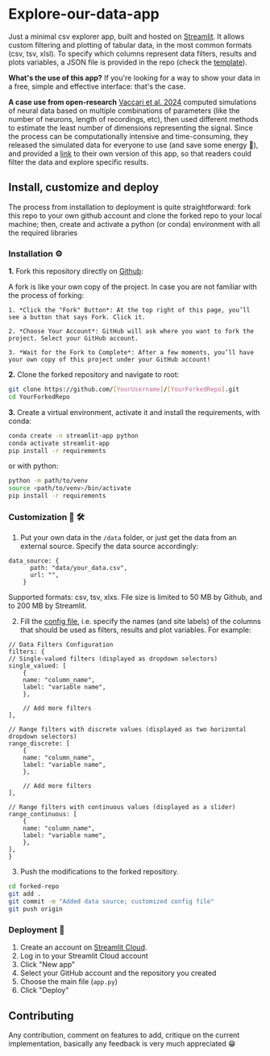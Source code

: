 # Explore-our-data-app

Just a minimal csv explorer app, built and hosted on [Streamlit](https://docs.streamlit.io/). It allows custom filtering and plotting of tabular data, in the most common formats (csv, tsv, xlsl).
To specify which columns represent data filters, results and plots variables, a JSON file is provided in the repo (check the [template](config.json5)).

**What's the use of this app?**
If you're looking for a way to show your data in a free, simple and effective interface: that's the case. 

**A case use from open-research**
[Vaccari et al. 2024](Link) computed simulations of neural data based on multiple combinations of parameters (like the number of neurons, length of recordings, etc), then used different methods to estimate the least number of dimensions representing the signal.
Since the process can be computationally intensive and time-consuming, they released the simulated data for everyone to use (and save some energy :seedling:), and provided a [link]() to their own version of this app, so that readers could filter the data and explore specific results.

## Install, customize and deploy

The process from installation to deployment is quite straightforward: fork this repo to your own github account and clone the forked repo to your local machine; then, create and activate a python (or conda) environment with all the required libraries

### Installation :gear:

**1.** Fork this repository directly on [Github](https://github.com/):

A fork is like your own copy of the project. 
In case you are not familiar with the process of forking:

    1. *Click the "Fork" Button*: At the top right of this page, you’ll see a button that says Fork. Click it.

    2. *Choose Your Account*: GitHub will ask where you want to fork the project. Select your GitHub account.
        
    3. *Wait for the Fork to Complete*: After a few moments, you’ll have your own copy of this project under your GitHub account!


**2.** Clone the forked repository and navigate to root:

```bash
git clone https://github.com/[YourUsername]/[YourForkedRepo].git
cd YourForkedRepo
```

**3.** Create a virtual environment, activate it and install the requirements, with conda:
```bash
conda create -n streamlit-app python
conda activate streamlit-app
pip install -r requirements
```
or with python:
```bash
python -m path/to/venv 
source <path/to/venv>/bin/activate
pip install -r requirements
```

### Customization :pencil:  🛠️

1. Put your own data in the `/data` folder, or just get the data from an external source. 
Specify the data source accordingly:

```json5
data_source: {
      path: "data/your_data.csv",
      url: "",
    }
```
Supported formats: csv, tsv, xlxs. File size is limited to 50 MB by Github, and to 200 MB by Streamlit.

2. Fill the [config file](config.json5), i.e. specify the names (and site labels) of the columns that should be used as filters, results and plot variables. For example:

```json5
// Data Filters Configuration
filters: {
// Single-valued filters (displayed as dropdown selectors)
single_valued: [
    {
    name: "column_name",
    label: "variable name",
    },

    // Add more filters
],

// Range filters with discrete values (displayed as two horizontal dropdown selectors)
range_discrete: [
    {
    name: "column_name",
    label: "variable name",
    },

    // Add more filters
],

// Range filters with continuous values (displayed as a slider)
range_continuous: [
    {
    name: "column_name",
    label: "variable name",
    },
],
}
```

3. Push the modifications to the forked repository.
```bash
cd forked-repo
git add .
git commit -m "Added data source; customized config file"
git push origin
```

### Deployment :rocket:

1. Create an account on [Streamlit Cloud](https://share.streamlit.io/).
2. Log in to your Streamlit Cloud account
3. Click "New app"
4. Select your GitHub account and the repository you created
5. Choose the main file (`app.py`)
6. Click "Deploy"


## Contributing

Any contribution, comment on features to add, critique on the current implementation, basically any feedback is very much appreciated :grin:

